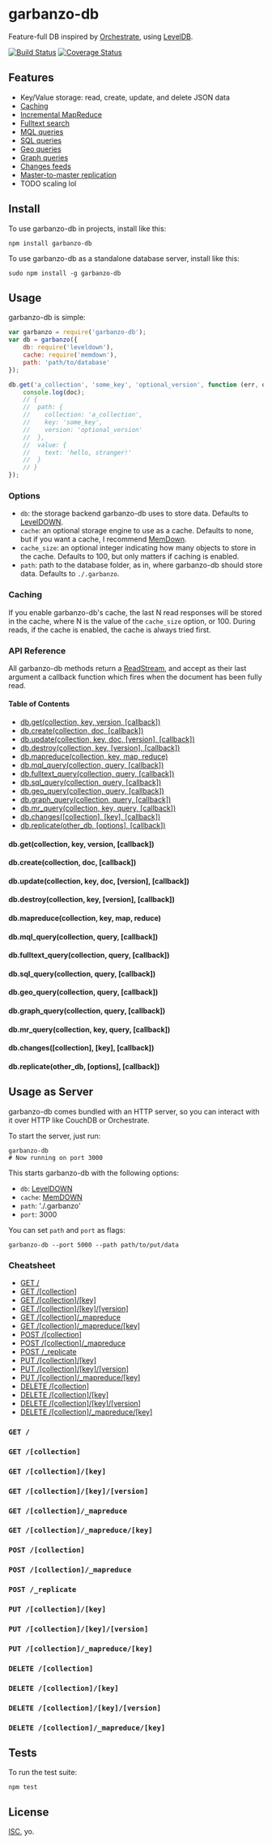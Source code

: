# garbanzo-db

Feature-full DB inspired by [Orchestrate](http://orchestrate.io/), using [LevelDB](https://code.google.com/p/leveldb/).

[![Build Status](https://travis-ci.org/garbados/garbanzo-db.svg)](https://travis-ci.org/garbados/garbanzo-db)
[![Coverage Status](https://img.shields.io/coveralls/garbados/garbanzo-db.svg)](https://coveralls.io/r/garbados/garbanzo-db)

## Features

* Key/Value storage: read, create, update, and delete JSON data
* [Caching](#caching)
* [Incremental MapReduce](#dbmapreducecollection-key-map-reduce)
* [Fulltext search](#dbfulltext_querycollection-query-callback)
* [MQL queries](#dbmql_querycollection-query-callback)
* [SQL queries](#dbsql_querycollection-query-callback)
* [Geo queries](#dbgeo_querycollection-query-callback)
* [Graph queries](#dbchangescollection-key-callback)
* [Changes feeds](#dbchangescollection-key-callback)
* [Master-to-master replication](#dbreplicateother_db-options-callback)
* TODO scaling lol

## Install

To use garbanzo-db in projects, install like this:

    npm install garbanzo-db

To use garbanzo-db as a standalone database server, install like this:

    sudo npm install -g garbanzo-db

## Usage

garbanzo-db is simple:

``` javascript
var garbanzo = require('garbanzo-db');
var db = garbanzo({
    db: require('leveldown'),
    cache: require('memdown'),
    path: 'path/to/database'
});

db.get('a_collection', 'some_key', 'optional_version', function (err, doc) {
    console.log(doc);
    // {
    //  path: {
    //    collection: 'a_collection',
    //    key: 'some_key',
    //    version: 'optional_version'
    //  },
    //  value: {
    //    text: 'hello, stranger!'
    //  }
    // }
});
```

### Options

* `db`: the storage backend garbanzo-db uses to store data. Defaults to [LevelDOWN][].
* `cache`: an optional storage engine to use as a cache. Defaults to none, but if you want a cache, I recommend [MemDown][].
* `cache_size`: an optional integer indicating how many objects to store in the cache. Defaults to 100, but only matters if caching is enabled.
* `path`: path to the database folder, as in, where garbanzo-db should store data. Defaults to `./.garbanzo`.

### Caching

If you enable garbanzo-db's cache, the last N read responses will be stored in the cache, where N is the value of the `cache_size` option, or 100. During reads, if the cache is enabled, the cache is always tried first.

### API Reference

All garbanzo-db methods return a [ReadStream](http://nodejs.org/api/stream.html#stream_class_stream_readable), and accept as their last argument a callback function which fires when the document has been fully read.

#### Table of Contents

* [db.get(collection, key, version, [callback])](#dbgetcollection-key-version-callback)
* [db.create(collection, doc, [callback])](#dbcreatecollection-doc-callback)
* [db.update(collection, key, doc, [version], [callback])](#dbupdatecollection-key-doc-version-callback)
* [db.destroy(collection, key, [version], [callback])](#dbdestroycollection-key-version-callback)
* [db.mapreduce(collection, key, map, reduce)](#dbmapreducecollection-key-map-reduce)
* [db.mql_query(collection, query, [callback])](#dbmql_querycollection-query-callback)
* [db.fulltext_query(collection, query, [callback])](#dbfulltext_querycollection-query-callback)
* [db.sql_query(collection, query, [callback])](#dbsql_querycollection-query-callback)
* [db.geo_query(collection, query, [callback])](#dbgeo_querycollection-query-callback)
* [db.graph_query(collection, query, [callback])](#dbgraph_querycollection-query-callback)
* [db.mr_query(collection, key, query, [callback])](#dbmr_querycollection-query-callback)
* [db.changes([collection], [key], [callback])](#dbchangescollection-key-callback)
* [db.replicate(other_db, [options], [callback])](#dbreplicateother_db-options-callback)

#### db.get(collection, key, version, [callback])

#### db.create(collection, doc, [callback])

#### db.update(collection, key, doc, [version], [callback])

#### db.destroy(collection, key, [version], [callback])

#### db.mapreduce(collection, key, map, reduce)

#### db.mql_query(collection, query, [callback])

#### db.fulltext_query(collection, query, [callback])

#### db.sql_query(collection, query, [callback])

#### db.geo_query(collection, query, [callback])

#### db.graph_query(collection, query, [callback])

#### db.mr_query(collection, key, query, [callback])

#### db.changes([collection], [key], [callback])

#### db.replicate(other_db, [options], [callback])

## Usage as Server

garbanzo-db comes bundled with an HTTP server, so you can interact with it over HTTP like CouchDB or Orchestrate.

To start the server, just run:

    garbanzo-db
    # Now running on port 3000

This starts garbanzo-db with the following options:

* `db`: [LevelDOWN][]
* `cache`: [MemDOWN][]
* `path`: './.garbanzo'
* `port`: 3000

You can set `path` and `port` as flags:

    garbanzo-db --port 5000 --path path/to/put/data

### Cheatsheet

* [GET /](#get-)
* [GET /[collection]](#get-collection)
* [GET /[collection]/[key]](#get-collectionkey)
* [GET /[collection]/[key]/[version]](#get-collectionkeyversion)
* [GET /[collection]/_mapreduce](#get-collection_mapreduce)
* [GET /[collection]/_mapreduce/[key]](#get-collection_mapreducekey)
* [POST /[collection]](#post-collection)
* [POST /[collection]/_mapreduce](#post-collection_mapreduce)
* [POST /_replicate](#post-_replicate)
* [PUT /[collection]/[key]](#put-collectionkey)
* [PUT /[collection]/[key]/[version]](#put-collectionkeyversion)
* [PUT /[collection]/_mapreduce/[key]](#put-collection_mapreducekey)
* [DELETE /[collection]](#delete-collection)
* [DELETE /[collection]/[key]](#delete-collectionkey)
* [DELETE /[collection]/[key]/[version]](#delete-collectionkeyversion)
* [DELETE /[collection]/_mapreduce/[key]](#delete-collection_mapreducekey)

### `GET /`

### `GET /[collection]`

### `GET /[collection]/[key]`

### `GET /[collection]/[key]/[version]`

### `GET /[collection]/_mapreduce`

### `GET /[collection]/_mapreduce/[key]`

### `POST /[collection]`

### `POST /[collection]/_mapreduce`

### `POST /_replicate`

### `PUT /[collection]/[key]`

### `PUT /[collection]/[key]/[version]`

### `PUT /[collection]/_mapreduce/[key]`

### `DELETE /[collection]`

### `DELETE /[collection]/[key]`

### `DELETE /[collection]/[key]/[version]`

### `DELETE /[collection]/_mapreduce/[key]`

## Tests

To run the test suite:

    npm test

## License

[ISC](http://opensource.org/licenses/ISC), yo.

[LevelDOWN]: https://github.com/rvagg/node-leveldown/
[MemDOWN]: https://github.com/rvagg/memdown
